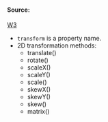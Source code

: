 #### Source:
[W3](https://www.w3schools.com/css/css3_2dtransforms.asp)


* `transform` is a property name.
* 2D transformation methods:
	* translate()
	* rotate()
	* scaleX()
	* scaleY()
	* scale()
	* skewX()
	* skewY()
	* skew()
	* matrix()
